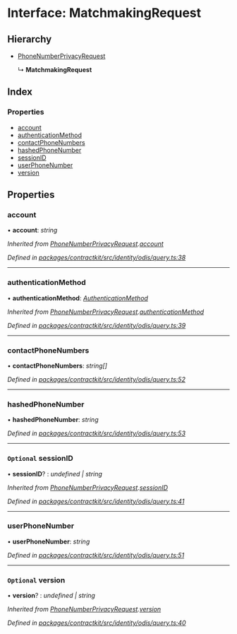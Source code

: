 # Interface: MatchmakingRequest

## Hierarchy

* [PhoneNumberPrivacyRequest](_identity_odis_query_.phonenumberprivacyrequest.md)

  ↳ **MatchmakingRequest**

## Index

### Properties

* [account](_identity_odis_query_.matchmakingrequest.md#account)
* [authenticationMethod](_identity_odis_query_.matchmakingrequest.md#authenticationmethod)
* [contactPhoneNumbers](_identity_odis_query_.matchmakingrequest.md#contactphonenumbers)
* [hashedPhoneNumber](_identity_odis_query_.matchmakingrequest.md#hashedphonenumber)
* [sessionID](_identity_odis_query_.matchmakingrequest.md#optional-sessionid)
* [userPhoneNumber](_identity_odis_query_.matchmakingrequest.md#userphonenumber)
* [version](_identity_odis_query_.matchmakingrequest.md#optional-version)

## Properties

###  account

• **account**: *string*

*Inherited from [PhoneNumberPrivacyRequest](_identity_odis_query_.phonenumberprivacyrequest.md).[account](_identity_odis_query_.phonenumberprivacyrequest.md#account)*

*Defined in [packages/contractkit/src/identity/odis/query.ts:38](https://github.com/celo-org/celo-monorepo/blob/master/packages/contractkit/src/identity/odis/query.ts#L38)*

___

###  authenticationMethod

• **authenticationMethod**: *[AuthenticationMethod](../enums/_identity_odis_query_.authenticationmethod.md)*

*Inherited from [PhoneNumberPrivacyRequest](_identity_odis_query_.phonenumberprivacyrequest.md).[authenticationMethod](_identity_odis_query_.phonenumberprivacyrequest.md#authenticationmethod)*

*Defined in [packages/contractkit/src/identity/odis/query.ts:39](https://github.com/celo-org/celo-monorepo/blob/master/packages/contractkit/src/identity/odis/query.ts#L39)*

___

###  contactPhoneNumbers

• **contactPhoneNumbers**: *string[]*

*Defined in [packages/contractkit/src/identity/odis/query.ts:52](https://github.com/celo-org/celo-monorepo/blob/master/packages/contractkit/src/identity/odis/query.ts#L52)*

___

###  hashedPhoneNumber

• **hashedPhoneNumber**: *string*

*Defined in [packages/contractkit/src/identity/odis/query.ts:53](https://github.com/celo-org/celo-monorepo/blob/master/packages/contractkit/src/identity/odis/query.ts#L53)*

___

### `Optional` sessionID

• **sessionID**? : *undefined | string*

*Inherited from [PhoneNumberPrivacyRequest](_identity_odis_query_.phonenumberprivacyrequest.md).[sessionID](_identity_odis_query_.phonenumberprivacyrequest.md#optional-sessionid)*

*Defined in [packages/contractkit/src/identity/odis/query.ts:41](https://github.com/celo-org/celo-monorepo/blob/master/packages/contractkit/src/identity/odis/query.ts#L41)*

___

###  userPhoneNumber

• **userPhoneNumber**: *string*

*Defined in [packages/contractkit/src/identity/odis/query.ts:51](https://github.com/celo-org/celo-monorepo/blob/master/packages/contractkit/src/identity/odis/query.ts#L51)*

___

### `Optional` version

• **version**? : *undefined | string*

*Inherited from [PhoneNumberPrivacyRequest](_identity_odis_query_.phonenumberprivacyrequest.md).[version](_identity_odis_query_.phonenumberprivacyrequest.md#optional-version)*

*Defined in [packages/contractkit/src/identity/odis/query.ts:40](https://github.com/celo-org/celo-monorepo/blob/master/packages/contractkit/src/identity/odis/query.ts#L40)*
